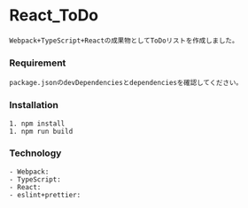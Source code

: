 # React_ToDo
    Webpack+TypeScript+Reactの成果物としてToDoリストを作成しました。

### Requirement
    package.jsonのdevDependenciesとdependenciesを確認してください。

### Installation
    1. npm install
    1. npm run build

### Technology
    - Webpack:
    - TypeScript:
    - React:
    - eslint+prettier:

